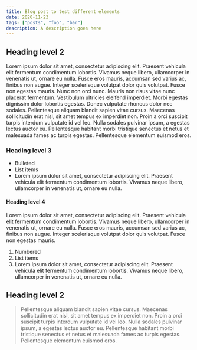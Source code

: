 ```yaml
---
title: Blog post to test different elements
date: 2020-11-23
tags: ["posts", "foo", "bar"]
description: A description goes here
---
```


## Heading level 2

Lorem ipsum dolor sit amet, consectetur adipiscing elit. Praesent vehicula elit fermentum condimentum lobortis. Vivamus neque libero, ullamcorper in venenatis ut, ornare eu nulla. Fusce eros mauris, accumsan sed varius ac, finibus non augue. Integer scelerisque volutpat dolor quis volutpat. Fusce non egestas mauris. Nunc non orci nunc. Mauris non risus vitae nunc placerat fermentum. Vestibulum ultricies eleifend imperdiet. Morbi egestas dignissim dolor lobortis egestas. Donec vulputate rhoncus dolor nec sodales. Pellentesque aliquam blandit sapien vitae cursus. Maecenas sollicitudin erat nisl, sit amet tempus ex imperdiet non. Proin a orci suscipit turpis interdum vulputate id vel leo. Nulla sodales pulvinar ipsum, a egestas lectus auctor eu. Pellentesque habitant morbi tristique senectus et netus et malesuada fames ac turpis egestas. Pellentesque elementum euismod eros.

### Heading level 3

* Bulleted
* List items
* Lorem ipsum dolor sit amet, consectetur adipiscing elit. Praesent vehicula elit fermentum condimentum lobortis. Vivamus neque libero, ullamcorper in venenatis ut, ornare eu nulla.

#### Heading level 4

Lorem ipsum dolor sit amet, consectetur adipiscing elit. Praesent vehicula elit fermentum condimentum lobortis. Vivamus neque libero, ullamcorper in venenatis ut, ornare eu nulla. Fusce eros mauris, accumsan sed varius ac, finibus non augue. Integer scelerisque volutpat dolor quis volutpat. Fusce non egestas mauris.

1. Numbered
2. List items
3. Lorem ipsum dolor sit amet, consectetur adipiscing elit. Praesent vehicula elit fermentum condimentum lobortis. Vivamus neque libero, ullamcorper in venenatis ut, ornare eu nulla.

## Heading level 2

> Pellentesque aliquam blandit sapien vitae cursus. Maecenas sollicitudin erat nisl, sit amet tempus ex imperdiet non. Proin a orci suscipit turpis interdum vulputate id vel leo. Nulla sodales pulvinar ipsum, a egestas lectus auctor eu. Pellentesque habitant morbi tristique senectus et netus et malesuada fames ac turpis egestas. Pellentesque elementum euismod eros.